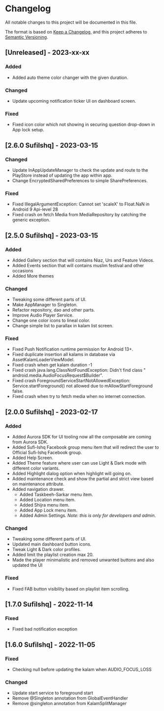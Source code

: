 # Changelog

All notable changes to this project will be documented in this file.

The format is based on [Keep a Changelog](https://keepachangelog.com/en/1.0.0/),
and this project adheres to [Semantic Versioning](https://semver.org/spec/v2.0.0.html).

## [Unreleased] - 2023-xx-xx

### Added

- Added auto theme color changer with the given duration.

### Changed

- Update upcoming notification ticker UI on dashboard screen.

### Fixed

- Fixed icon color which not showing in securing question drop-down in App lock setup.

## [2.6.0 SufiIshq] - 2023-03-15

### Changed

- Update InAppUpdateManager to check the update and route to the PlayStore instead of updating the
  app within app.
- Change EncryptedSharedPreferences to simple SharePreferences.

### Fixed

- Fixed IllegalArgumentException: Cannot set 'scaleX' to Float.NaN in Android 9 Api-level 28
- Fixed crash on fetch Media from MediaRepository by catching the generic exception.

## [2.5.0 SufiIshq] - 2023-03-15

### Added

- Added Gallery section that will contains Niaz, Urs and Feature Videos.
- Added Events section that will contains muslim festival and other occasions
- Added More themes

### Changed

- Tweaking some different parts of UI.
- Make AppManager to Singleton.
- Refactor repository, dao and other parts.
- Improve Audio Player Service.
- Change one color icons to lineal color.
- Change simple list to parallax in kalam list screen.

### Fixed

- Fixed Push Notification runtime permission for Android 13+.
- Fixed duplicate insertion all kalams in database via AssetKalamLoaderViewModel.
- Fixed crash when get kalam duration -1
- Fixed crash java.lang.ClassNotFoundException: Didn't find class "
  android.media.AudioFocusRequest$Builder".
- Fixed crash ForegroundServiceStartNotAllowedException: Service.startForeground() not allowed due
  to mAllowStartForeground false.
- Fixed crash when try to fetch media when no internet connection.

## [2.0.0 SufiIshq] - 2023-02-17

### Added

- Added Aurora SDK for UI tooling now all the composable are coming from Aurora SDK.
- Added Sufi-Ishq Facebook group menu item that will redirect the user to Official Sufi-Ishq
  Facebook group.
- Added Help Screen.
- Added Theme feature where user can use Light & Dark mode with different color variants.
- Added Highlight dialog option when highlight will going on.
- Added maintenance check and show the partial and strict view based on maintenance attribute.
- Added navigation drawer.
    - Added Taskbeeh-Sarkar menu item.
    - Added Location menu item.
    - Added Shijra menu item.
    - Added App Lock menu item.
    - Added Admin Settings. *Note: this is only for developers and admin*.

### Changed

- Tweaking some different parts of UI.
- Updated main dashboard button icons.
- Tweak Light & Dark color profiles.
- Added limit the playlist creation max 20.
- Made the player minimalistic and removed unwanted buttons and also updated the UI

### Fixed

- Fixed FAB button visibility based on playlist item scrolling.

## [1.7.0 SufiIshq] - 2022-11-14

### Fixed

- Fixed bad notification exception

## [1.6.0 SufiIshq] - 2022-11-05

### Fixed

- Checking null before updating the kalam when AUDIO_FOCUS_LOSS

### Changed

- Update start service to foreground start
- Remove @Singleton annotation from GlobalEventHandler
- Remove @singleton annotation from KalamSplitManager
